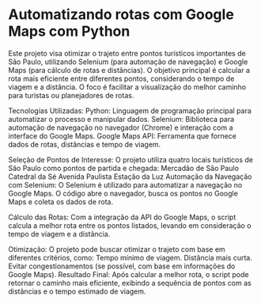 # Automatizando rotas com Google Maps com Python

Este projeto visa otimizar o trajeto entre pontos turísticos importantes de São Paulo, utilizando Selenium (para automação de navegação) e Google Maps (para cálculo de rotas e distâncias). O objetivo principal é calcular a rota mais eficiente entre diferentes pontos, considerando o tempo de viagem e a distância. O foco é facilitar a visualização do melhor caminho para turistas ou planejadores de rotas.

Tecnologias Utilizadas:
Python: Linguagem de programação principal para automatizar o processo e manipular dados.
Selenium: Biblioteca para automação de navegação no navegador (Chrome) e interação com a interface do Google Maps.
Google Maps API: Ferramenta que fornece dados de rotas, distâncias e tempo de viagem.

Seleção de Pontos de Interesse: O projeto utiliza quatro locais turísticos de São Paulo como pontos de partida e chegada:
Mercadão de São Paulo
Catedral da Sé
Avenida Paulista
Estação da Luz
Automação da Navegação com Selenium: O Selenium é utilizado para automatizar a navegação no Google Maps. O código abre o navegador, busca os pontos no Google Maps e coleta os dados de rota.

Cálculo das Rotas: Com a integração da API do Google Maps, o script calcula a melhor rota entre os pontos listados, levando em consideração o tempo de viagem e a distância.

Otimização: O projeto pode buscar otimizar o trajeto com base em diferentes critérios, como:
Tempo mínimo de viagem.
Distância mais curta.
Evitar congestionamentos (se possível, com base em informações do Google Maps).
Resultado Final: Após calcular a melhor rota, o script pode retornar o caminho mais eficiente, exibindo a sequência de pontos com as distâncias e o tempo estimado de viagem.
